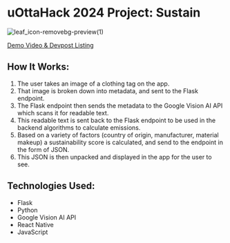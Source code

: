 # uOttaHack 2024 Project: Sustain

![leaf_icon-removebg-preview(1)](https://github.com/user-attachments/assets/cc50d587-eb5b-4177-a5f5-2214e4ee4a3e)


[Demo Video & Devpost Listing](https://devpost.com/software/sustain-5z8wkg)

## How It Works:
1. The user takes an image of a clothing tag on the app.
2. That image is broken down into metadata, and sent to the Flask endpoint.
3. The Flask endpoint then sends the metadata to the Google Vision AI API which scans it for readable text.
4. This readable text is sent back to the Flask endpoint to be used in the backend algorithms to calculate emissions.
5. Based on a variety of factors (country of origin, manufacturer, material makeup) a sustainability score is calculated, and send to the endpoint in the form of JSON.
6. This JSON is then unpacked and displayed in the app for the user to see.

## Technologies Used:
- Flask
- Python
- Google Vision AI API
- React Native
- JavaScript
